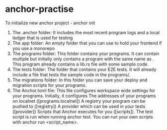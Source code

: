 # anchor-practise

To initialize new anchor project - anchor init <new-workspace-name>

1. The .anchor folder: It includes the most recent program logs and a local ledger that is used for testing
2. The app folder: An empty folder that you can use to hold your frontend if you use a monorepo
3. The programs folder: This folder contains your programs. It can contain multiple but initially only contains a program with the same name as <new-workspace-name>. This program already contains a lib.rs file with some sample code.
4. The tests folder: The folder that contains your E2E tests. It will already include a file that tests the sample code in the programs/<new-workspace-name>.
5. The migrations folder: In this folder you can save your deploy and migration scripts for your programs.
6. The Anchor.toml file: This file configures workspace wide settings for your programs. Initially, it configures
   The addresses of your programs on localnet ([programs.localnet])
   A registry your program can be pushed to ([registry])
   A provider which can be used in your tests ([provider])
   Scripts that Anchor executes for you ([scripts]). The test script is run when running anchor test. You can run your own scripts with anchor run <script_name>.
